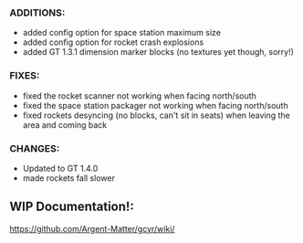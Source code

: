 ### ADDITIONS:
- added config option for space station maximum size
- added config option for rocket crash explosions
- added GT 1.3.1 dimension marker blocks (no textures yet though, sorry!)

### FIXES:
- fixed the rocket scanner not working when facing north/south
- fixed the space station packager not working when facing north/south
- fixed rockets desyncing (no blocks, can't sit in seats) when leaving the area and coming back

### CHANGES:
- Updated to GT 1.4.0
- made rockets fall slower

## WIP Documentation!:

https://github.com/Argent-Matter/gcyr/wiki/

